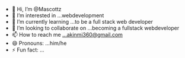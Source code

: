 - 👋 Hi, I’m @Mascottz
- 👀 I’m interested in ...webdevelopment
- 🌱 I’m currently learning ...to be a full stack web developer 
- 💞️ I’m looking to collaborate on ...becoming a fullstack webdeveloper
- 📫 How to reach me ...akinmi360@gmail.com
- 😄 Pronouns: ...him/he
- ⚡ Fun fact: ...

<!---
Mascottz/Mascottz is a ✨ special ✨ repository because its `README.md` (this file) appears on your GitHub profile.
You can click the Preview link to take a look at your changes.
--->
